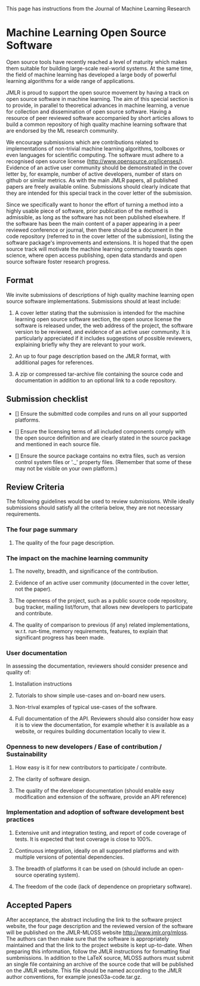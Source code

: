 This page has instructions from the Journal of Machine Learning Research

# Machine Learning Open Source Software

Open source tools have recently reached a level of maturity which makes them
suitable for building large-scale real-world systems. At the same time, the
field of machine learning has developed a large body of powerful learning
algorithms for a wide range of applications.

JMLR is proud to support the open source movement by having a track on open
source software in machine learning. The aim of this special section is to
provide, in parallel to theoretical advances in machine learning, a venue for
collection and dissemination of open source software. Having a resource of
peer reviewed software accompanied by short articles allows to build a common
repository of high quality machine learning software that are endorsed by the ML
research community.

We encourage submissions which are contributions related to implementations
of non-trivial machine learning algorithms, toolboxes or even languages for
scientific computing. The software must adhere to a recognised open source
license (http://www.opensource.org/licenses/). Evidence of an active user
community should be demonstrated in the cover letter by, for example, number
of active developers, number of stars on github or similar metrics. As with the
main JMLR papers, all published papers are freely available online. Submissions
should clearly indicate that they are intended for this special track in the
cover letter of the submission.

Since we specifically want to honor the effort of turning a method into a highly
usable piece of software, prior publication of the method is admissible, as
long as the software has not been published elsewhere. If the software has been
the main content of a paper appearing in a peer reviewed conference or journal,
then there should be a document in the code repository (referred to in the
cover letter of the submission), listing the software package's improvements
and extensions. It is hoped that the open source track will motivate the machine
learning community towards open science, where open access publishing, open data
standards and open source software foster research progress.

## Format

We invite submissions of descriptions of high quality machine learning open
source software implementations. Submissions should at least include:

1. A cover letter stating that the submission is intended for the machine
learning open source software section, the open source license the software
is released under, the web address of the project, the software version to
be reviewed, and evidence of an active user community. It is particularly
appreciated if it includes suggestions of possible reviewers, explaining briefly
why they are relevant to your work.

2. An up to four page description based on the JMLR format, with additional
pages for references.

3. A zip or compressed tar-archive file containing the source code and
documentation in addition to an optional link to a code repository.

## Submission checklist

- [] Ensure the submitted code compiles and runs on all your supported
platforms.

- [] Ensure the licensing terms of all included components comply with the open
source definition and are clearly stated in the source package and mentioned in
each source file.

- [] Ensure the source package contains no extra files, such as version control
system files or '._' property files. (Remember that some of these may not be
visible on your own platform.)

## Review Criteria

The following guidelines would be used to review submissions. While ideally
submissions should satisfy all the criteria below, they are not necessary
requirements.

### The four page summary

1. The quality of the four page description.

### The impact on the machine learning community

1. The novelty, breadth, and significance of the contribution.

2. Evidence of an active user community (documented in the cover letter, not
the paper).

3. The openness of the project, such as a public source code repository, bug
tracker, mailing list/forum, that allows new developers to participate and
contribute.

4. The quality of comparison to previous (if any) related implementations,
w.r.t. run-time, memory requirements, features, to explain that significant
progress has been made.

### User documentation

In assessing the documentation, reviewers should consider presence and quality
of:

1. Installation instructions

2. Tutorials to show simple use-cases and on-board new users.

3. Non-trival examples of typical use-cases of the software.

4. Full documentation of the API. Reviewers should also consider how easy it is
to view the documentation, for example whether it is available as a website, or
requires building documentation locally to view it.

### Openness to new developers / Ease of contribution / Sustainability

1. How easy is it for new contributors to participate / contribute.

2. The clarity of software design.

3. The quality of the developer documentation (should enable easy modification
and extension of the software, provide an API reference)

### Implementation and adoption of software development best practices

1. Extensive unit and integration testing, and report of code coverage of tests.
It is expected that test coverage is close to 100%.

2. Continuous integration, ideally on all supported platforms and with multiple
versions of potential dependencies.

1. The breadth of platforms it can be used on (should include an open-source
operating system).

1. The freedom of the code (lack of dependence on proprietary software).

## Accepted Papers

After acceptance, the abstract including the link to the software project
website, the four page description and the reviewed version of the software will
be published on the JMLR-MLOSS website http://www.jmlr.org/mloss. The authors
can then make sure that the software is appropriately maintained and that the
link to the project website is kept up-to-date. When preparing this information,
follow the JMLR instructions for formatting final sumbmissions. In addition
to the LaTeX source, MLOSS authors must submit an single file containing an
archive of the source code that will be published on the JMLR website. This
file should be named according to the JMLR author conventions, for example
jones03a-code.tar.gz.
